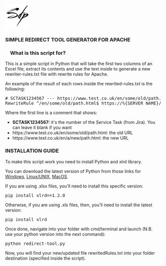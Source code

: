 <!-- PROJECT LOGO -->
<br />
<div align="left">
  <a href="https://github.com/simone-di-paolo">
    <img src="resources/img/sdp-logo-black.png" alt="Logo" width="80" height="80">
  </a>
</div>

<div align="left">
  <h3>SIMPLE REDIRECT TOOL GENERATOR FOR APACHE</h3>

<h3 dir="auto"><a id="user-content-what-are-vine-copulas" class="anchor" aria-hidden="true" href="#what-are-vine-copulas"><svg class="octicon octicon-link" viewBox="0 0 16 16" version="1.1" width="16" height="16" aria-hidden="true"></path></svg></a>What is this script for?</h3>

<p text-align="center">
    This is a simple script in Python that will take the first two columns of an Excel file, extract its contents and use the text inside to generate a new rewriter-rules.txt file with rewrite rules for Apache.
</p>
<p>An example of the result of each rows inside the rewrited-rules.txt is the following:</p>

<pre># SCTASK1234567 --- https://www.test.co.uk/en/some/old/path.html => https://www.test.co.uk/en/a/new/path.html
RewriteRule ^/en/some/old/path.html$ https://%{SERVER_NAME}/en/a/new/path.html? [NC,L,R=301,ENV=REDIRECTCACHE:1]</pre>

<p>Where the first line is a comment that shows:</p>
  <ul>
      <li><b>SCTASK1234567:</b> it's the number of the Service Task (from Jira). You can leave it blank if you want</li>
      <li>https://www.test.co.uk/en/some/old/path.html: the old URL</li>
      <li>https://www.test.co.uk/en/a/new/path.html: the new URL</li>
  </ul>
  
  <h3>INSTALLATION GUIDE</h3>
  
  <p>To make this script work you need to install Python and xlrd library.</p>
  <p>You can download the latest version of Python from those links for <a href="https://www.python.org/downloads/" target="_blank">Windows</a>, <a href="https://www.python.org/downloads/source/" target="_blank">Linux/UNIX</a>, <a href="https://www.python.org/downloads/macos/" target="_blank">MacOS</a>.</p>
  
  <p>If you are using .xlsx files, you'll need to install this specific version:</p>
  <pre>pip install xlrd==1.2.0</pre>
  <p>Otherwise, if you are using .xls files, then, you'll need to install the latest version:</p>
  <pre>pip install xlrd</pre>
  
  <p>Once done, navigate into your folder with cmd/terminal and launch (N.B. use your python version into the next command):</p>
  <pre>python redirect-tool.py</pre>
  
  <p>Now, you will find your new/updated file rewritedRules.txt into your folder destination (specified inside the script).</p>
</div>
